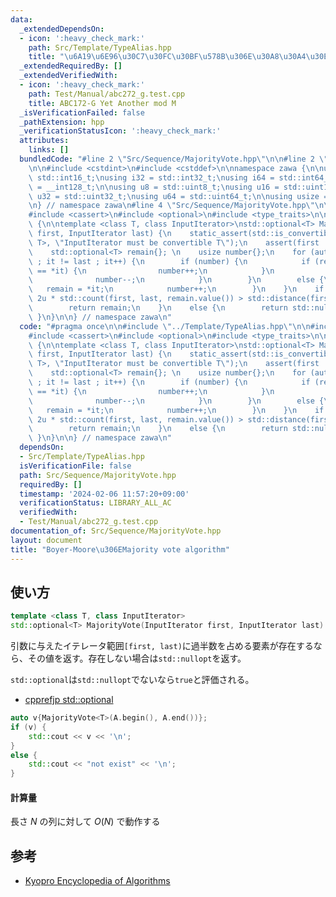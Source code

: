 ```yaml
---
data:
  _extendedDependsOn:
  - icon: ':heavy_check_mark:'
    path: Src/Template/TypeAlias.hpp
    title: "\u6A19\u6E96\u30C7\u30FC\u30BF\u578B\u306E\u30A8\u30A4\u30EA\u30A2\u30B9"
  _extendedRequiredBy: []
  _extendedVerifiedWith:
  - icon: ':heavy_check_mark:'
    path: Test/Manual/abc272_g.test.cpp
    title: ABC172-G Yet Another mod M
  _isVerificationFailed: false
  _pathExtension: hpp
  _verificationStatusIcon: ':heavy_check_mark:'
  attributes:
    links: []
  bundledCode: "#line 2 \"Src/Sequence/MajorityVote.hpp\"\n\n#line 2 \"Src/Template/TypeAlias.hpp\"\
    \n\n#include <cstdint>\n#include <cstddef>\n\nnamespace zawa {\n\nusing i16 =\
    \ std::int16_t;\nusing i32 = std::int32_t;\nusing i64 = std::int64_t;\nusing i128\
    \ = __int128_t;\n\nusing u8 = std::uint8_t;\nusing u16 = std::uint16_t;\nusing\
    \ u32 = std::uint32_t;\nusing u64 = std::uint64_t;\n\nusing usize = std::size_t;\n\
    \n} // namespace zawa\n#line 4 \"Src/Sequence/MajorityVote.hpp\"\n\n#include <algorithm>\n\
    #include <cassert>\n#include <optional>\n#include <type_traits>\n\nnamespace zawa\
    \ {\n\ntemplate <class T, class InputIterator>\nstd::optional<T> MajorityVote(InputIterator\
    \ first, InputIterator last) {\n    static_assert(std::is_convertible_v<decltype(*first),\
    \ T>, \"InputIterator must be convertible T\");\n    assert(first != last);\n\
    \    std::optional<T> remain{}; \n    usize number{};\n    for (auto it{first}\
    \ ; it != last ; it++) {\n        if (number) {\n            if (remain.value()\
    \ == *it) {\n                number++;\n            }\n            else {\n  \
    \              number--;\n            }\n        }\n        else {\n         \
    \   remain = *it;\n            number++;\n        }\n    }\n    if (number and\
    \ 2u * std::count(first, last, remain.value()) > std::distance(first, last)) {\n\
    \        return remain;\n    }\n    else {\n        return std::nullopt;\n   \
    \ }\n}\n\n} // namespace zawa\n"
  code: "#pragma once\n\n#include \"../Template/TypeAlias.hpp\"\n\n#include <algorithm>\n\
    #include <cassert>\n#include <optional>\n#include <type_traits>\n\nnamespace zawa\
    \ {\n\ntemplate <class T, class InputIterator>\nstd::optional<T> MajorityVote(InputIterator\
    \ first, InputIterator last) {\n    static_assert(std::is_convertible_v<decltype(*first),\
    \ T>, \"InputIterator must be convertible T\");\n    assert(first != last);\n\
    \    std::optional<T> remain{}; \n    usize number{};\n    for (auto it{first}\
    \ ; it != last ; it++) {\n        if (number) {\n            if (remain.value()\
    \ == *it) {\n                number++;\n            }\n            else {\n  \
    \              number--;\n            }\n        }\n        else {\n         \
    \   remain = *it;\n            number++;\n        }\n    }\n    if (number and\
    \ 2u * std::count(first, last, remain.value()) > std::distance(first, last)) {\n\
    \        return remain;\n    }\n    else {\n        return std::nullopt;\n   \
    \ }\n}\n\n} // namespace zawa\n"
  dependsOn:
  - Src/Template/TypeAlias.hpp
  isVerificationFile: false
  path: Src/Sequence/MajorityVote.hpp
  requiredBy: []
  timestamp: '2024-02-06 11:57:20+09:00'
  verificationStatus: LIBRARY_ALL_AC
  verifiedWith:
  - Test/Manual/abc272_g.test.cpp
documentation_of: Src/Sequence/MajorityVote.hpp
layout: document
title: "Boyer-Moore\u306EMajority vote algorithm"
---
```


## 使い方

```cpp
template <class T, class InputIterator>
std::optional<T> MajorityVote(InputIterator first, InputIterator last)
```

引数に与えたイテレータ範囲`[first, last)`に過半数を占める要素が存在するなら、その値を返す。存在しない場合は`std::nullopt`を返す。

`std::optional`は`std::nullopt`でないなら`true`と評価される。

- [cpprefjp std::optional](https://cpprefjp.github.io/reference/optional/optional.html)

```cpp
auto v{MajorityVote<T>(A.begin(), A.end())};
if (v) {
    std::cout << v << '\n';
}
else {
    std::cout << "not exist" << '\n';
}
```

#### 計算量

長さ $N$ の列に対して $O(N)$ で動作する

## 参考

- [Kyopro Encyclopedia of Algorithms](https://noshi91.github.io/algorithm-encyclopedia/boyer-moore-majority-vote-algorithm)
